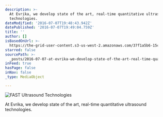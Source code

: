 ```yaml
---
description: >-
  At Evrika, we develop state of the art, real-time quantitative ultrasound
  technologies. 
dateModified: '2016-07-07T19:48:43.942Z'
datePublished: '2016-07-07T19:49:04.759Z'
title: ''
author: []
isBasedOnUrl: >-
  https://the-grid-user-content.s3-us-west-2.amazonaws.com/37f1a5b6-15c3-4d72-b150-109ca4534d0b.tif
starred: false
sourcePath: >-
  _posts/2016-07-07-at-evrika-we-develop-state-of-the-art-real-time-quantitati.md
inFeed: true
hasPage: false
inNav: false
_type: MediaObject

---
```

![FAST Ultrasound Technologies](https://imgflo.herokuapp.com/graph/vahj1ThiexotieMo/86d1d3d2321b965bd6574cf070beb5fc/croprotate.png?cropheight=257&cropwidth=265&degrees=0&input=https%3A%2F%2Fthe-grid-user-content.s3-us-west-2.amazonaws.com%2F719e2290-5fc4-43ba-b908-ba3022ecc5fc.png&x=4&y=0)

At Evrika, we develop state of the art, real-time quantitative ultrasound technologies.